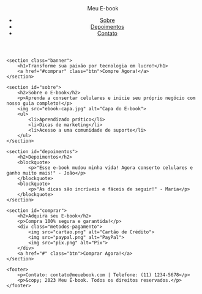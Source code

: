 <!DOCTYPE html>
<html lang="pt-BR">
<head>
    <meta charset="UTF-8">
    <meta name="viewport" content="width=device-width, initial-scale=1.0">
    <title>Do Zero aos 10K - Guia Completo do Conserto de Celulares</title>
    <link rel="stylesheet" href="styles.css">
</head>
<body>
    <header>
        <div class="logo">Meu E-book</div>
        <nav>
            <ul>
                <li><a href="#sobre">Sobre</a></li>
                <li><a href="#depoimentos">Depoimentos</a></li>
                <li><a href="#contato">Contato</a></li>
            </ul>
        </nav>
    </header>

    <section class="banner">
        <h1>Transforme sua paixão por tecnologia em lucro!</h1>
        <a href="#comprar" class="btn">Compre Agora!</a>
    </section>

    <section id="sobre">
        <h2>Sobre o E-book</h2>
        <p>Aprenda a consertar celulares e inicie seu próprio negócio com nosso guia completo!</p>
        <img src="ebook-capa.jpg" alt="Capa do E-book">
        <ul>
            <li>Aprendizado prático</li>
            <li>Dicas de marketing</li>
            <li>Acesso a uma comunidade de suporte</li>
        </ul>
    </section>

    <section id="depoimentos">
        <h2>Depoimentos</h2>
        <blockquote>
            <p>"Esse e-book mudou minha vida! Agora conserto celulares e ganho muito mais!" - João</p>
        </blockquote>
        <blockquote>
            <p>"As dicas são incríveis e fáceis de seguir!" - Maria</p>
        </blockquote>
    </section>

    <section id="comprar">
        <h2>Adquira seu E-book</h2>
        <p>Compra 100% segura e garantida!</p>
        <div class="metodos-pagamento">
            <img src="cartao.png" alt="Cartão de Crédito">
            <img src="paypal.png" alt="PayPal">
            <img src="pix.png" alt="Pix">
        </div>
        <a href="#" class="btn">Comprar Agora!</a>
    </section>

    <footer>
        <p>Contato: contato@meuebook.com | Telefone: (11) 1234-5678</p>
        <p>&copy; 2023 Meu E-book. Todos os direitos reservados.</p>
    </footer>
</body>
</html>
